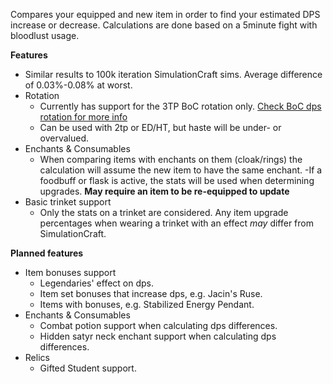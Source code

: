 Compares your equipped and new item in order to find your estimated DPS increase or decrease. Calculations are done based on a 5minute fight with bloodlust usage.

**Features**

- Similar results to 100k iteration SimulationCraft sims. Average difference of 0.03%-0.08% at worst.
- Rotation
    - Currently has support for the 3TP BoC rotation only. [Check BoC dps rotation for more info](http://www.peakofserenity.com/brewmasters-in-7-2-5-changes-and-tomb-of-sargeras/)
    - Can be used with 2tp or ED/HT, but haste will be under- or overvalued.
- Enchants & Consumables
    - When comparing items with enchants on them (cloak/rings) the calculation will assume the new item to have the same enchant.
    -If a foodbuff or flask is active, the stats will be used when determining upgrades. **May require an item to be re-equipped to update**
- Basic trinket support
    - Only the stats on a trinket are considered. Any item upgrade percentages when wearing a trinket with an effect *may* differ from SimulationCraft.

**Planned features**

- Item bonuses support
    - Legendaries' effect on dps.
    - Item set bonuses that increase dps, e.g. Jacin's Ruse.
    - Items with bonuses, e.g. Stabilized Energy Pendant.
- Enchants & Consumables
    - Combat potion support when calculating dps differences.
    - Hidden satyr neck enchant support when calculating dps differences.
- Relics
    - Gifted Student support.
